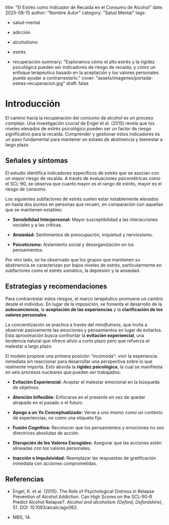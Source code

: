title: "El Estrés como Indicador de Recaída en el Consumo de Alcohol" date: 2025-08-15 author: "Nombre Autor" category: "Salud Mental" tags:

- salud-mental
    
- adicción
    
- alcoholismo
    
- estrés
    
- recuperación summary: "Exploramos cómo el alto estrés y la rigidez psicológica pueden ser indicadores de riesgo de recaída, y cómo un enfoque terapéutico basado en la aceptación y los valores personales puede ayudar a contrarrestarlo." cover: "assets/imagenes/portada-estres-recuperacion.jpg" draft: false
    

# Introducción

El camino hacia la recuperación del consumo de alcohol es un proceso complejo. Una investigación crucial de Engel et al. (2015) revela que los niveles elevados de estrés psicológico pueden ser un factor de riesgo significativo para la recaída. Comprender y gestionar estos indicadores es un paso fundamental para mantener un estado de abstinencia y bienestar a largo plazo.

## Señales y síntomas

El estudio identifica indicadores específicos de estrés que se asocian con un mayor riesgo de recaída. A través de evaluaciones psicométricas como el SCL-90, se observa que cuanto mayor es el rango de estrés, mayor es el riesgo de consumo.

Los siguientes subfactores de estrés suelen estar notablemente elevados en hasta dos puntos en personas que recaen, en comparación con aquellas que se mantienen estables:

- **Sensibilidad Interpersonal:** Mayor susceptibilidad a las interacciones sociales y a las críticas.
    
- **Ansiedad:** Sentimientos de preocupación, inquietud y nerviosismo.
    
- **Psicoticismo:** Aislamiento social y desorganización en los pensamientos.
    

Por otro lado, se ha observado que los grupos que mantienen su abstinencia se caracterizan por bajos niveles de estrés, particularmente en subfactores como el estrés somático, la depresión y la ansiedad.

## Estrategias y recomendaciones

Para contrarrestar estos riesgos, el marco terapéutico promueve un cambio desde el individuo. En lugar de la imposición, se fomenta el desarrollo de la **autoconciencia**, la **aceptación de las experiencias** y la **clarificación de los valores personales**.

La concientización se practica a través del _mindfulness_, que invita a observar pasivamente las emociones y pensamientos en lugar de evitarlos. Esta aproximación busca confrontar la **evitación experiencial**, una tendencia natural que ofrece alivio a corto plazo pero que refuerza el malestar a largo plazo.

El modelo propone una primera posición "incómoda": vivir la experiencia inmediata sin reaccionar para desarrollar una perspectiva sobre lo que realmente importa. Esto aborda la **rigidez psicológica**, la cual se manifiesta en seis procesos nucleares que pueden ser trabajados:

- **Evitación Experiencial:** Aceptar el malestar emocional en la búsqueda de objetivos.
    
- **Atención Inflexible:** Enfocarse en el presente en vez de quedar atrapado en el pasado o el futuro.
    
- **Apego a un Yo Conceptualizado:** Verse a uno mismo como un contexto de experiencias, no como una etiqueta fija.
    
- **Fusión Cognitiva:** Reconocer que los pensamientos y emociones no son directrices absolutas de acción.
    
- **Disrupción de los Valores Escogidos:** Asegurar que las acciones estén alineadas con los valores personales.
    
- **Inacción o Impulsividad:** Reemplazar las respuestas de gratificación inmediata con acciones comprometidas.
    

## Referencias

- Engel, K. et al. (2015). The Role of Psychological Distress in Relapse Prevention of Alcohol Addiction. Can High Scores on the SCL-90-R Predict Alcohol Relapse?. _Alcohol and alcoholism (Oxford, Oxfordshire)_, 51. DOI: 10.1093/alcalc/agv062.
    
- MBS, 14.